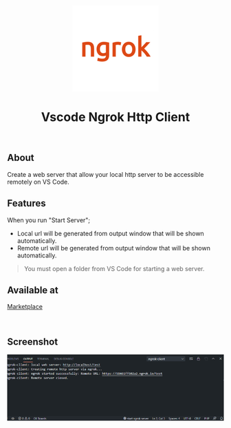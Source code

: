 <div align="center" id="top"> 
  <img src="images/logo.png"  width="200px" alt="Vscode Ngrok Http Client" />
</div>

<h1 align="center">Vscode Ngrok Http Client</h1>
<br />

## About
Create a web server that allow your local http server to be accessible remotely on VS Code.

## Features

When you run "Start Server";
* Local url will be generated from output window that will be shown automatically.
* Remote url will be generated from output window that will be shown automatically.
> You must open a folder from VS Code for starting a web server.


## Available at
[Marketplace](https://marketplace.visualstudio.com/items?itemName=KaramAlhamoud.vscode-ngrok-client-http)

<br />

## Screenshot

![Preview](https://raw.githubusercontent.com/karamalhamoud/vscode-ngrok-client/master/demo.png)
